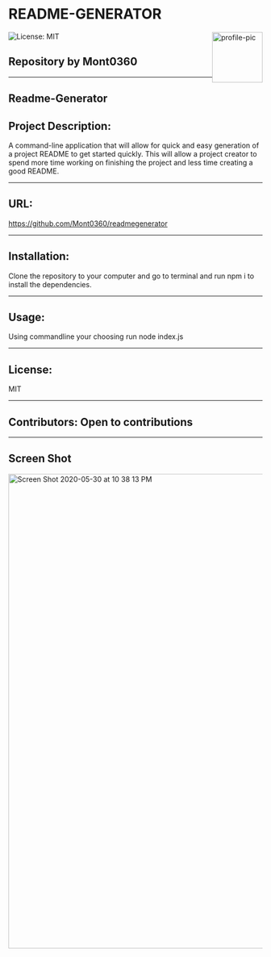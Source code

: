 
# README-GENERATOR

<a href="https://github.com/Mont0360" style="float:right"><img src="https://avatars3.githubusercontent.com/u/61704824?v=4" alt="profile-pic" title="Mont0360" width="100" height="100"></a>

![License: MIT](https://img.shields.io/badge/License-MIT-brightgreen)





## Repository by  Mont0360







---

## Readme-Generator



## Project Description:
A command-line application that will allow for quick and easy generation of a project README to get started quickly. This will allow a project creator to spend more time working on finishing the project and less time creating a good README.

---
## URL:
https://github.com/Mont0360/readmegenerator

---
## Installation:
Clone the repository to your computer and go to terminal and run npm i to install the dependencies.


---
## Usage:
Using commandline your choosing run node index.js


---
## License:
MIT


---
## Contributors:  Open to contributions

---
## Screen Shot
<img width="941" alt="Screen Shot 2020-05-30 at 10 38 13 PM" src="https://user-images.githubusercontent.com/61704824/83343936-5dd9ca80-a2c6-11ea-8c95-3c444af87a19.png">

